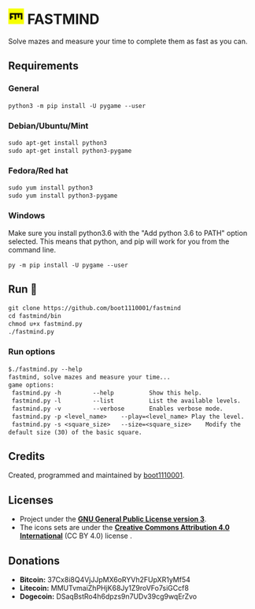 # ![](./media/icons/32x32/fastmind.png) FASTMIND

Solve mazes and measure your time to complete them as fast as you can.

## Requirements

### General

```
python3 -m pip install -U pygame --user
```

### Debian/Ubuntu/Mint

```
sudo apt-get install python3
sudo apt-get install python3-pygame
```

### Fedora/Red hat

```
sudo yum install python3
sudo yum install python3-pygame
```

### Windows

Make sure you install python3.6 with the "Add python 3.6 to PATH" option selected. This means that python, and pip will work for you from the command line.

```
py -m pip install -U pygame --user
```

## Run :rocket:

```
git clone https://github.com/boot1110001/fastmind
cd fastmind/bin
chmod u+x fastmind.py
./fastmind.py
```

### Run options

```
$./fastmind.py --help
fastmind, solve mazes and measure your time...
game options:
 fastmind.py -h			--help			Show this help.
 fastmind.py -l			--list			List the available levels.
 fastmind.py -v			--verbose		Enables verbose mode.
 fastmind.py -p <level_name>	--play=<level_name>	Play the level.
 fastmind.py -s <square_size>	--size=<square_size>	Modify the default size (30) of the basic square.
```

## Credits

Created, programmed and maintained by [boot1110001](https://github.com/boot1110001).

## Licenses

- Project under the __[GNU General Public License version 3](https://www.gnu.org/licenses/gpl.txt)__.
- The icons sets are under the __[Creative Commons Attribution 4.0 International](https://creativecommons.org/licenses/by/4.0/)__ (CC BY 4.0) license .

## Donations

- __Bitcoin:__ 37Cx8i8Q4VjJJpMX6oRYVh2FUpXR1yMf54
- __Litecoin:__ MMUTvmaiZhPHjK68Jy1Z9roVFo7siGCcf8
- __Dogecoin:__ DSaqBstRo4h6dpzs9n7UDv39cg9wqErZvo
